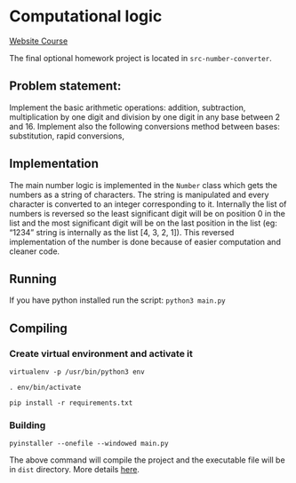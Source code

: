 # Computational logic
[Website Course](http://www.cs.ubbcluj.ro/~lupea/LOGICA/Engleza/)

The final optional homework project is located in `src-number-converter`.

## Problem statement:
Implement the basic arithmetic operations: addition, subtraction, multiplication by one digit and division  by one digit in any base between 2 and 16.
Implement also the following conversions method between bases: substitution, rapid conversions,

## Implementation
The main number logic is implemented in the `Number` class which gets the numbers as a string of
characters. The string is manipulated and every character is converted to an integer corresponding to it.
Internally the list of numbers is reversed so the least significant digit will be on position 0
in the list and the most significant digit will be on the last position in the list (eg: “1234” string is internally
as the list [4, 3, 2, 1]).
This reversed implementation of the number is done because of easier computation and cleaner code.

## Running
If you have python installed run the script:
    `python3 main.py`

## Compiling
### Create virtual environment and activate it
```
virtualenv -p /usr/bin/python3 env

. env/bin/activate

pip install -r requirements.txt
```

### Building
`pyinstaller --onefile --windowed main.py`

The above command will compile the project and the executable file will be in `dist` directory. More details [here](https://pythonhosted.org/PyInstaller/).
